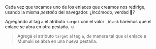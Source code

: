 Cada vez que tocamos uno de los enlaces que creamos nos redirige, usando la misma _pestaña_ del navegador. ¿Incómodo, verdad :triumph:? 

Agregando al tag `a` el atributo `target` con el valor `_blank` haremos que el enlace se abra en otra pestaña. :relaxed:

> Agregá el atributo `target` al tag `a`, de manera tal que el enlace a Mumuki se abra en una nueva pestaña.